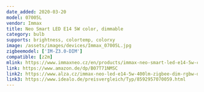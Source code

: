 ```yaml
---
date_added: 2020-03-20
model: 07005L
vendor: Immax
title: Neo Smart LED E14 5W color, dimmable
category: bulb
supports: brightness, colortemp, colorxy
image: /assets/images/devices/Immax_07005L.jpg
zigbeemodel: ['IM-Z3.0-DIM']
compatible: [z2m]
mlink: https://www.immaxneo.cz/en/products/immax-neo-smart-led-e14-5w-color-dimmable-zigbee-3-0/
link: https://www.amazon.de/dp/B07T71NMSC
link2: https://www.alza.cz/immax-neo-led-e14-5w-400lm-zigbee-dim-rgbw-d5278179.htm
link3: https://www.idealo.de/preisvergleich/Typ/8592957070059.html
---
```

